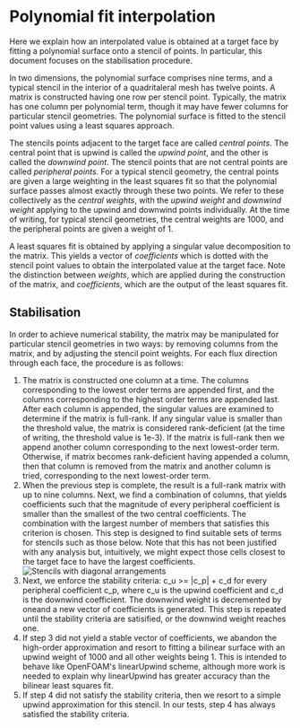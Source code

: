 Polynomial fit interpolation
============================

Here we explain how an interpolated value is obtained at a target face by fitting a polynomial surface onto a stencil of points.  In particular, this document focuses on the stabilisation procedure.

In two dimensions, the polynomial surface comprises nine terms, and a typical stencil in the interior of a quadritaleral mesh has twelve points.  A matrix is constructed having one row per stencil point.  Typically, the matrix has one column per polynomial term, though it may have fewer columns for particular stencil geometries.  The polynomial surface is fitted to the stencil point values using a least squares approach.

The stencils points adjacent to the target face are called *central points*.  The central point that is upwind is called the *upwind point*, and the other is called the *downwind point*.  The stencil points that are not central points are called *peripheral points*.  For a typical stencil geometry, the central points are given a large weighting in the least squares fit so that the polynomial surface passes almost exactly through these two points.  We refer to these collectively as the *central weights*, with the *upwind weight* and *downwind weight* applying to the upwind and downwind points individually.  At the time of writing, for typical stencil geometries, the central weights are 1000, and the peripheral points are given a weight of 1.

A least squares fit is obtained by applying a singular value decomposition to the matrix.  This yields a vector of *coefficients* which is dotted with the stencil point values to obtain the interpolated value at the target face.  Note the distinction between *weights*, which are applied during the construction of the matrix, and *coefficients*, which are the output of the least squares fit.

Stabilisation
-------------

In order to achieve numerical stability, the matrix may be manipulated for particular stencil geometries in two ways: by removing columns from the matrix, and by adjusting the stencil point weights.  For each flux direction through each face, the procedure is as follows:

1. The matrix is constructed one column at a time.  The columns corresponding to the lowest order terms are appended first, and the columns corresponding to the highest order terms are appended last.  After each column is appended, the singular values are examined to determine if the matrix is full-rank.  If any singular value is smaller than the threshold value, the matrix is considered rank-deficient (at the time of writing, the threshold value is 1e-3).  If the matrix is full-rank then we append another column corresponding to the next lowest-order term.  Otherwise, if matrix becomes rank-deficient having appended a column, then that column is removed from the matrix and another column is tried, corresponding to the next lowest-order term.
2. When the previous step is complete, the result is a full-rank matrix with up to nine columns.  Next, we find a combination of columns, that yields coefficients such that the magnitude of every peripheral coefficient is smaller than the smallest of the two central coefficients.   The combination with the largest number of members that satisfies this criterion is chosen.  This step is designed to find suitable sets of terms for stencils such as those below.  Note that this has not been justified with any analysis but, intuitively, we might expect those cells closest to the target face to have the largest coefficients.
![Stencils with diagonal arrangements](https://raw.githubusercontent.com/hertzsprung/slant-cell-advection/master/src/slant-cell-advection/diagonal-stencils.png "Stencils with diagonal arrangements")
3. Next, we enforce the stability criteria: c\_u >= |c\_p| + c\_d for every peripheral coefficient c\_p, where c\_u is the upwind coefficient and c\_d is the downwind coefficient.  The downwind weight is decremented by oneand a new vector of coefficients is generated.  This step is repeated until the stability criteria are satisified, or the downwind weight reaches one.
4. If step 3 did not yield a stable vector of coefficients, we abandon the high-order approximation and resort to fitting a bilinear surface with an upwind weight of 1000 and all other weights being 1.  This is intended to behave like OpenFOAM's linearUpwind scheme, although more work is needed to explain why linearUpwind has greater accuracy than the bilinear least squares fit.
5. If step 4 did not satisfy the stability criteria, then we resort to a simple upwind approximation for this stencil.  In our tests, step 4 has always satisfied the stability criteria.
